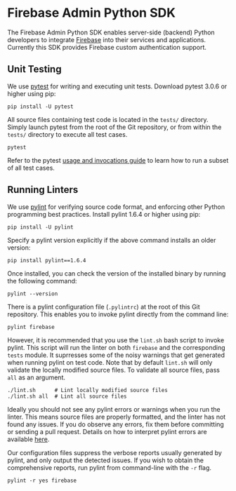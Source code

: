 # Firebase Admin Python SDK

The Firebase Admin Python SDK enables server-side (backend) Python developers
to integrate [Firebase](https://firebase.google.com) into their services
and applications. Currently this SDK provides Firebase custom authentication
support.


## Unit Testing
We use [pytest](http://doc.pytest.org/en/latest/) for writing and executing
unit tests. Download pytest 3.0.6 or higher using pip:

```
pip install -U pytest
```

All source files containing test code is located in the `tests/`
directory. Simply launch pytest from the root of the Git repository, or from
within the `tests/` directory to execute all test cases.

```
pytest
```

Refer to the pytest [usage and invocations guide](http://doc.pytest.org/en/latest/usage.html)
to learn how to run a subset of all test cases.


## Running Linters
We use [pylint](https://pylint.org/) for verifying source code format, and
enforcing other Python programming best practices. Install pylint 1.6.4 or
higher using pip:

```
pip install -U pylint
```

Specify a pylint version explicitly if the above command installs an older
version:

```
pip install pylint==1.6.4
```

Once installed, you can check the version of the installed binary by running
the following command:

```
pylint --version
```

There is a pylint configuration file (`.pylintrc`) at the root of this Git
repository. This enables you to invoke pylint directly from the command line:

```
pylint firebase
```

However, it is recommended that you use the `lint.sh` bash script to invoke
pylint. This script will run the linter on both `firebase` and the corresponding
`tests` module. It suprresses some of the noisy warnings that get generated
when running pylint on test code. Note that by default `lint.sh` will only
validate the locally modified source files. To validate all source files,
pass `all` as an argument.

```
./lint.sh      # Lint locally modified source files
./lint.sh all  # Lint all source files 
```

Ideally you should not see any pylint errors or warnings when you run the
linter. This means source files are properly formatted, and the linter has
not found any issues. If you do observe any errors, fix them before
committing or sending a pull request. Details on how to interpret pylint
errors are available
[here](https://pylint.readthedocs.io/en/latest/user_guide/output.html).

Our configuration files suppress the verbose reports usually generated
by pylint, and only output the detected issues. If you wish to obtain the
comprehensive reports, run pylint from command-line with the `-r` flag.

```
pylint -r yes firebase
```
